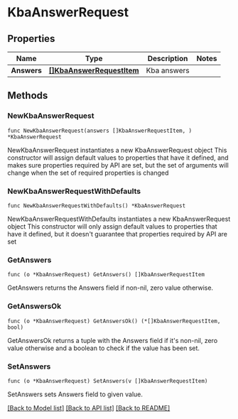 # KbaAnswerRequest

## Properties

Name | Type | Description | Notes
------------ | ------------- | ------------- | -------------
**Answers** | [**[]KbaAnswerRequestItem**](KbaAnswerRequestItem.md) | Kba answers | 

## Methods

### NewKbaAnswerRequest

`func NewKbaAnswerRequest(answers []KbaAnswerRequestItem, ) *KbaAnswerRequest`

NewKbaAnswerRequest instantiates a new KbaAnswerRequest object
This constructor will assign default values to properties that have it defined,
and makes sure properties required by API are set, but the set of arguments
will change when the set of required properties is changed

### NewKbaAnswerRequestWithDefaults

`func NewKbaAnswerRequestWithDefaults() *KbaAnswerRequest`

NewKbaAnswerRequestWithDefaults instantiates a new KbaAnswerRequest object
This constructor will only assign default values to properties that have it defined,
but it doesn't guarantee that properties required by API are set

### GetAnswers

`func (o *KbaAnswerRequest) GetAnswers() []KbaAnswerRequestItem`

GetAnswers returns the Answers field if non-nil, zero value otherwise.

### GetAnswersOk

`func (o *KbaAnswerRequest) GetAnswersOk() (*[]KbaAnswerRequestItem, bool)`

GetAnswersOk returns a tuple with the Answers field if it's non-nil, zero value otherwise
and a boolean to check if the value has been set.

### SetAnswers

`func (o *KbaAnswerRequest) SetAnswers(v []KbaAnswerRequestItem)`

SetAnswers sets Answers field to given value.



[[Back to Model list]](../README.md#documentation-for-models) [[Back to API list]](../README.md#documentation-for-api-endpoints) [[Back to README]](../README.md)


